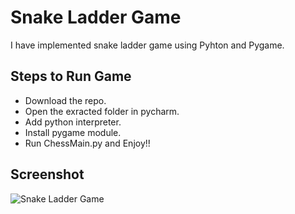 # Snake Ladder Game
I have implemented snake ladder game using Pyhton and Pygame.

## Steps to Run Game
- Download the repo.
- Open the exracted folder in pycharm.
- Add python interpreter.
- Install pygame module.
- Run ChessMain.py and Enjoy!!

## Screenshot
![Snake Ladder Game](https://i.ibb.co/XFWVDbT/Snake-Ladder.png)



